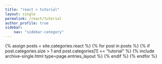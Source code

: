```yaml
---
title: "react > tutorial"
layout: single
permalink: /react/tutorial
author_profile: true
sidebar:
    nav: "sidebar-category"
---
```


{% assign posts = site.categories.react %}
{% for post in posts %}
    {% if post.categories.size > 1 and post.categories[1] == "tutorial" %}
        {% include archive-single.html type=page.entries_layout %}
    {% endif %}
{% endfor %}